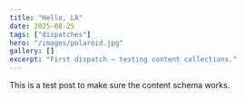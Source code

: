 ```yaml
---
title: "Hello, LA"
date: 2025-08-25
tags: ["dispatches"]
hero: "/images/polaroid.jpg"
gallery: []
excerpt: "First dispatch — testing content collections."
---
```


This is a test post to make sure the content schema works.
